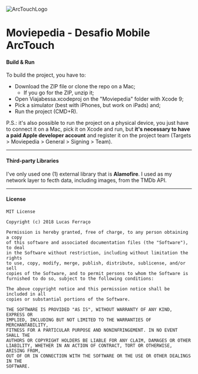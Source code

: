 ![ArcTouchLogo](http://reviewsappdeveloper.com/wp-content/uploads/2016/02/arctouch-logo.png)

# Moviepedia - Desafio Mobile ArcTouch

#### Build & Run
To build the project, you have to:

* Download the ZIP file or clone the repo on a Mac;
  * If you go for the ZIP, unzip it;
* Open Viajabessa.xcodeproj on the "Moviepedia" folder with Xcode 9;
* Pick a simulator (best with iPhones, but work on iPads) and;
* Run the project (CMD+R).

P.S.: it's also possible to run the project on a physical device, you just have to connect it on a Mac, 
pick it on Xcode and run, but **it's necessary to have a paid Apple developer account** and
register it on the project team (Targets > Moviepedia > General > Signing > Team).

---

#### Third-party Libraries
I've only used one (1) external library that is **Alamofire**.
I used as my network layer to fecth data, including images, from the TMDb API.

---
#### License
```
MIT License

Copyright (c) 2018 Lucas Ferraço

Permission is hereby granted, free of charge, to any person obtaining a copy
of this software and associated documentation files (the "Software"), to deal
in the Software without restriction, including without limitation the rights
to use, copy, modify, merge, publish, distribute, sublicense, and/or sell
copies of the Software, and to permit persons to whom the Software is
furnished to do so, subject to the following conditions:

The above copyright notice and this permission notice shall be included in all
copies or substantial portions of the Software.

THE SOFTWARE IS PROVIDED "AS IS", WITHOUT WARRANTY OF ANY KIND, EXPRESS OR
IMPLIED, INCLUDING BUT NOT LIMITED TO THE WARRANTIES OF MERCHANTABILITY,
FITNESS FOR A PARTICULAR PURPOSE AND NONINFRINGEMENT. IN NO EVENT SHALL THE
AUTHORS OR COPYRIGHT HOLDERS BE LIABLE FOR ANY CLAIM, DAMAGES OR OTHER
LIABILITY, WHETHER IN AN ACTION OF CONTRACT, TORT OR OTHERWISE, ARISING FROM,
OUT OF OR IN CONNECTION WITH THE SOFTWARE OR THE USE OR OTHER DEALINGS IN THE
SOFTWARE.
```
